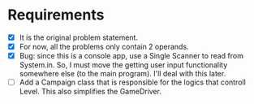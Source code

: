 # Requirements
- [x] It is the original problem statement.
- [x] For now, all the problems only contain 2 operands.
- [x] Bug: since this is a console app, use a Single Scanner to read from System.in. So, I must move the getting user input functionality somewhere else (to the main program). I'll deal with this later. 
- [ ] Add a Campaign class that is responsible for the logics that controll Level. This also simplifies the GameDriver.